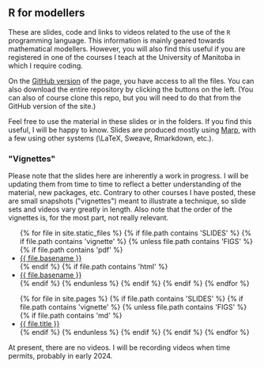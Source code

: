 ## R for modellers

These are slides, code and links to videos related to the use of the `R` programming language. This information is mainly geared towards mathematical modellers. However, you will also find this useful if you are registered in one of the courses I teach at the University of Manitoba in which I require coding.

On the [GitHub version](https://github.com/julien-arino/R-for-modellers/) of the page, you have access to all the files. You can also download the entire repository by clicking the buttons on the left. (You can also of course clone this repo, but you will need to do that from the GitHub version of the site.)

Feel free to use the material in these slides or in the folders. If you find this useful, I will be happy to know. Slides are produced mostly using [Marp](https://marp.app/), with a few using other systems (\LaTeX, Sweave, Rmarkdown, etc.).

### "Vignettes"

Please note that the slides here are inherently a work in progress. I will be updating them from time to time to reflect a better understanding of the material, new packages, etc. 
Contrary to other courses I have posted, these are small snapshots ("vignettes") meant to illustrate a technique, so slide sets and videos vary greatly in length.
Also note that the order of the vignettes is, for the most part, not really relevant.

<ul>
{% for file in site.static_files %}
  {% if file.path contains 'SLIDES' %}
    {% if file.path contains 'vignette' %}
      {% unless file.path contains 'FIGS' %}
        {% if file.path contains 'pdf' %}
          <li><a href="https://julien-arino.github.io/R-for-modellers/SLIDES/{{ file.basename }}.pdf">{{ file.basename }}</a></li>
        {% endif %}
        {% if file.path contains 'html' %}
          <li><a href="https://julien-arino.github.io/R-for-modellers/SLIDES/{{ file.basename }}.html">{{ file.basename }}</a></li>
        {% endif %}
      {% endunless %}
    {% endif %}
  {% endif %}
{% endfor %}
</ul>

<ul>
{% for file in site.pages %}
  {% if file.path contains 'SLIDES' %}
    {% if file.path contains 'vignette' %}
      {% unless file.path contains 'FIGS' %}
        {% if file.path contains 'md' %}
          <li><a href="https://julien-arino.github.io/R-for-modellers/SLIDES/{{ file.name | remove: ".md" }}.html">{{ file.title }}</a></li>
        {% endif %}
      {% endunless %}
    {% endif %}
  {% endif %}
{% endfor %}
</ul>


At present, there are no videos. I will be recording videos when time permits, probably in early 2024.